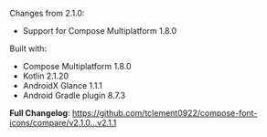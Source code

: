 Changes from 2.1.0:
- Support for Compose Multiplatform 1.8.0

Built with:
- Compose Multiplatform 1.8.0
- Kotlin 2.1.20
- AndroidX Glance 1.1.1
- Android Gradle plugin 8.7.3

**Full Changelog**: https://github.com/tclement0922/compose-font-icons/compare/v2.1.0...v2.1.1
